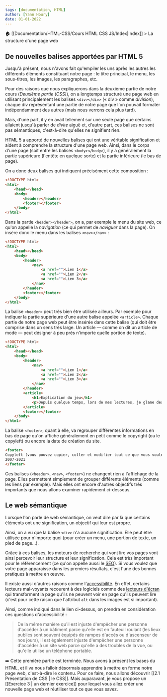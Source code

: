 ```yaml
---
tags: [documentation, HTML]
author: [Yann Houry]
date: 01-01-2022
---
```


🏠 [[Documentation/HTML-CSS/Cours HTML CSS JS/Index|Index]] > La structure d'une page web

## De nouvelles balises apportées par HTML 5
Jusqu'à présent, nous n'avons fait qu'empiler les uns après les autres les différents éléments constituant notre page : le titre principal, le menu, les sous-titres, les images, les paragraphes, etc.

Pour des raisons que nous expliquerons dans la deuxième partie de notre cours (*Deuxième partie (CSS)*), on a longtemps structuré une page web en utilisant principalement les balises `<div></div>` (« div » comme *division*), chaque div représentant une partie de notre page que l'on pouvait formater indépendamment des autres (mais nous verrons cela plus tard).

Mais, d'une part, il y en avait tellement sur une seule page que certains allaient jusqu'à parler de *divite* aiguë et, d'autre part, ces balises ne sont pas sémantiques, c'est-à-dire qu'elles ne signifient rien.

HTML 5 a apporté de nouvelles balises qui ont une véritable signification et aident à comprendre la structure d'une page web. Ainsi, dans le corps d'une page (soit entre les balises `<body></body>`), il y a généralement la partie supérieure (l'entête en quelque sorte) et la partie inférieure (le bas de page).

On a donc deux balises qui indiquent précisément cette composition :

```html
<!DOCTYPE html>
<html>
	<head></head>
	<body>
		<header></header>
		<footer></footer>
	</body>
</html>
```

Dans la partie `<header></header>`, on a, par exemple le menu du site web, ce qu'on appelle la *navigation* (ce qui permet de *naviguer* dans la page). On insère donc le menu dans les balises `<nav></nav>` :

```html
<!DOCTYPE html>
<html>
	<head></head>
	<body>
		<header>
			<nav>
				<a href="">Lien 1</a>
				<a href="">Lien 2</a>
				<a href="">Lien 3</a>
			</nav>
		</header>
		<footer></footer>
	</body>
</html>
```

La balise `<header>` peut très bien être utilisée ailleurs. Par exemple pour indiquer la partie supérieure d'une autre balise appelée `<article>`. Chaque partie de notre page web peut être insérée dans cette balise (qui doit être comprise dans un sens très large. Un article — comme on dit un article de mode — peut désigner à peu près n'importe quelle portion de texte).

```html
<!DOCTYPE html>
<html>
	<head></head>
	<body>
		<header>
			<nav>
				<a href="">Lien 1</a>
				<a href="">Lien 2</a>
				<a href="">Lien 3</a>
			</nav>
		</header>
		<article>
			<h1>Explication du jeu</h1>
			<p>Depuis quelque temps, lors de mes lectures, je glane des exemples de figures de style afin d’en faire des exercices pour mes élèves de troisième. Comme j’attends d’en avoir davantage, je n’ai pas commencé ces exercices. Mais, pour vous en donner un avant goût, je vous propose un petit jeu.</p>
		</article>
		<footer></footer>
	</body>
</html>
```

La balise `<footer>`, quant à elle, va regrouper différentes informations en bas de page qu'on affiche généralement en petit comme le copyright (ou le copyleft) ou encore la date de création du site.

```HTML
<footer>
Copyleft (vous pouvez copier, coller et modifier tout ce que vous voulez)
2007-2021
</footer>
```

Ces balises (`<header>`, `<nav>`, `<footer>`) ne changent rien à l'affichage de la page. Elles permettent simplement de grouper différents éléments (comme les liens par exemple). Mais elles ont encore d'autres objectifs très importants que nous allons examiner rapidement ci-dessous.

## Le web sémantique
Lorsque l'on parle de web sémantique, on veut dire par là que certains éléments ont une signification, un objectif qui leur est propre.

Ainsi, on a vu que la balise `<div>` n'a aucune signification. Elle peut être utilisée pour n'importe quoi (pour créer un menu, une portion de texte, un pied de page...).

Grâce à ces balises, les moteurs de recherche qui vont lire vos pages vont ainsi percevoir leur structure et leur signification. Cela est très important pour le référencement (ce qu'on appelle aussi le [SEO](https://fr.wikipedia.org/wiki/Optimisation_pour_les_moteurs_de_recherche)). Si vous voulez que votre page apparaisse dans les premiers résultats, c'est l'une des bonnes pratiques à mettre en œuvre.

Il existe aussi d'autres raisons comme l'[accessibilité](https://developer.mozilla.org/fr/docs/Learn/Accessibility/What_is_accessibility). En effet, certains lecteurs mal-voyants recourent à des logiciels comme des [lecteurs d'écran](https://disic.github.io/guide-lecteurs_ecran/lecteur-ecran.html) qui transforment la page qu'ils ne peuvent voir en page qu'ils peuvent lire (c'est pour cette raison que l'attribut `alt` dans les images est si important).

Ainsi, comme indiqué dans le lien ci-dessus, on prendra en considération ces questions d'accessibilité :

> De la même manière qu'il est injuste d'empêcher une personne d'accéder à un bâtiment parce qu'elle est en fauteuil roulant (les lieux publics sont souvent équipés de rampes d'accès ou d'ascenseur de nos jours), il est également injuste d'empêcher une personne d'accéder à un site web parce qu'elle a des troubles de la vue, ou qu'elle utilise un téléphone portable.

➡️ Cette première partie est terminée. Nous avons à présent les bases du HTML, et il va nous falloir désormais apprendre à mettre en forme notre page web, c'est-à-dire le contenu. Pour ce faire, nous allons découvrir [[2.1 Présentation de CSS | le CSS]]. Mais auparavant, je vous propose un [[Exercice 3 | un dernier exercice]] pour lequel vous allez créer une nouvelle page web et réutiliser tout ce que vous savez.